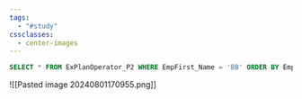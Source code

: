 ```yaml
---
tags:
  - "#study"
cssclasses:
  - center-images
---
```

```sql
SELECT * FROM ExPlanOperator_P2 WHERE EmpFirst_Name = 'BB' ORDER BY EmpLast_name desc
```

![[Pasted image 20240801170955.png]]